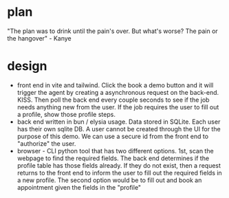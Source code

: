 # plan

"The plan was to drink until the pain's over. But what's worse? The pain or the hangover" - Kanye

# design
 * front end in vite and tailwind. Click the book a demo button and it will trigger the agent by creating a asynchronous request on the back-end. KISS. Then poll the back end every couple seconds to see if the job needs anything new from the user. If the job requires the user to fill out a profile, show those profile steps.
 * back end written in bun / elysia usage. Data stored in SQLite. Each user has their own sqlite DB. A user cannot be created through the UI for the purpose of this demo. We can use a secure id from the front end to "authorize" the user.
 * browser - CLI python tool that has two different options. 1st, scan the webpage to find the required fields. The back end determines if the profile table has those fields already. If they do not exist, then a request returns to the front end to inform the user to fill out the required fields in a new profile. The second option would be to fill out and book an appointment given the fields in the "profile"
